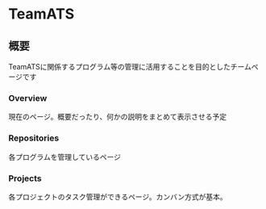 # TeamATS

## 概要
TeamATSに関係するプログラム等の管理に活用することを目的としたチームページです

### Overview
現在のページ。概要だったり、何かの説明をまとめて表示させる予定

### Repositories
各プログラムを管理しているページ

### Projects
各プロジェクトのタスク管理ができるページ。カンバン方式が基本。


